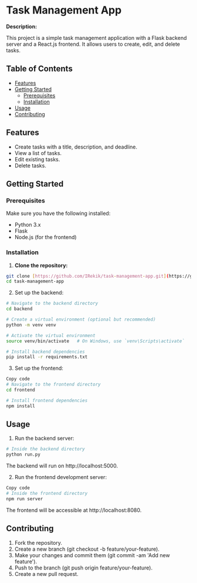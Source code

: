 # Task Management App

**Description:**

This project is a simple task management application with a Flask backend server and a React.js frontend. It allows users to create, edit, and delete tasks.

## Table of Contents

- [Features](#features)
- [Getting Started](#getting-started)
  - [Prerequisites](#prerequisites)
  - [Installation](#installation)
- [Usage](#usage)
- [Contributing](#contributing)

## Features

- Create tasks with a title, description, and deadline.
- View a list of tasks.
- Edit existing tasks.
- Delete tasks.

## Getting Started

### Prerequisites

Make sure you have the following installed:

- Python 3.x
- Flask
- Node.js (for the frontend)

### Installation

1. **Clone the repository:**

  ```bash
  git clone [https://github.com/IRekik/task-management-app.git](https://github.com/IRekik/Webpage-template-and-API.git)
  cd task-management-app
  ```
2. Set up the backend:

  ```bash
  # Navigate to the backend directory
  cd backend
  
  # Create a virtual environment (optional but recommended)
  python -m venv venv
  
  # Activate the virtual environment
  source venv/bin/activate   # On Windows, use `venv\Scripts\activate`
  
  # Install backend dependencies
  pip install -r requirements.txt
  ```
3. Set up the frontend:

  ```bash
  Copy code
  # Navigate to the frontend directory
  cd frontend
  
  # Install frontend dependencies
  npm install
  ```
## Usage
1. Run the backend server:

  ```bash
  # Inside the backend directory
  python run.py
  ```
  The backend will run on http://localhost:5000.

2. Run the frontend development server:

  ```bash
  Copy code
  # Inside the frontend directory
  npm run server
  ```
  The frontend will be accessible at http://localhost:8080.

## Contributing
1. Fork the repository.
2. Create a new branch (git checkout -b feature/your-feature).
3. Make your changes and commit them (git commit -am 'Add new feature').
4. Push to the branch (git push origin feature/your-feature).
5. Create a new pull request.
